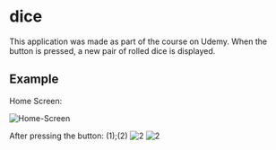 # dice

This application was made as part of the course on Udemy. 
When the button is pressed, a new pair of rolled dice is displayed.

## Example

Home Screen:

![Home-Screen](https://user-images.githubusercontent.com/99369245/163619412-452a901b-e766-4c0b-9ae8-121368b86cd7.png)

After pressing the button: (1);(2)
![2](https://user-images.githubusercontent.com/99369245/163619431-40a57f65-b311-4f9e-ab22-e0dd74bedafb.png)
![2](https://user-images.githubusercontent.com/99369245/163621644-e23b2be8-a929-4f5b-ba0e-a7e3b49613e8.png)
